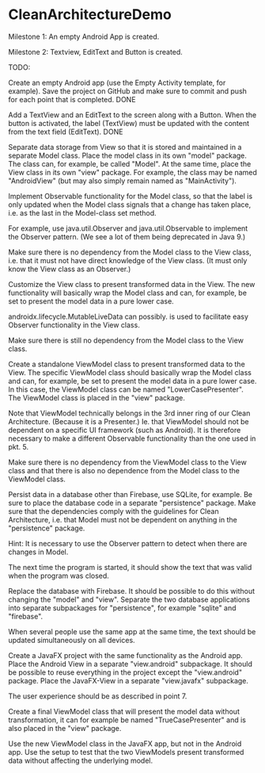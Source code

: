 # CleanArchitectureDemo

Milestone 1: An empty Android App is created. 

Milestone 2: Textview, EditText and Button is created.




TODO:

Create an empty Android app (use the Empty Activity template, for example).
Save the project on GitHub and make sure to commit and push for each point that is completed.   DONE

Add a TextView and an EditText to the screen along with a Button.
When the button is activated, the label (TextView) must be updated with the content from the text field (EditText).    DONE

Separate data storage from View so that it is stored and maintained in a separate Model class.
Place the model class in its own "model" package. The class can, for example, be called "Model".
At the same time, place the View class in its own "view" package. For example, the class may be named "AndroidView" (but may also simply remain named as "MainActivity").

Implement Observable functionality for the Model class,
so that the label is only updated when the Model class signals that a change has taken place,
i.e. as the last in the Model-class set method.

For example, use java.util.Observer and java.util.Observable to implement the Observer pattern.
(We see a lot of them being deprecated in Java 9.)

Make sure there is no dependency from the Model class to the View class,
i.e. that it must not have direct knowledge of the View class.
(It must only know the View class as an Observer.)

Customize the View class to present transformed data in the View.
The new functionality will basically wrap the Model class
and can, for example, be set to present the model data in a pure lower case.

androidx.lifecycle.MutableLiveData can possibly. is used
to facilitate easy Observer functionality in the View class.

Make sure there is still no dependency from the Model class to the View class.

Create a standalone ViewModel class to present transformed data to the View.
The specific ViewModel class should basically wrap the Model class
and can, for example, be set to present the model data in a pure lower case.
In this case, the ViewModel class can be named "LowerCasePresenter".
The ViewModel class is placed in the "view" package.

Note that ViewModel technically belongs in the 3rd inner ring of our Clean Architecture.
(Because it is a Presenter.)
Ie. that ViewModel should not be dependent on a specific UI framework (such as Android).
It is therefore necessary to make a different Observable functionality than the one used in pkt. 5.

Make sure there is no dependency from the ViewModel class to the View class
and that there is also no dependence from the Model class to the ViewModel class.

Persist data in a database other than Firebase,
use SQLite, for example.
Be sure to place the database code in a separate "persistence" package.
Make sure that the dependencies comply with the guidelines for Clean Architecture,
i.e. that Model must not be dependent on anything in the "persistence" package.

Hint: It is necessary to use the Observer pattern
to detect when there are changes in Model.

The next time the program is started, it should show the text that was valid when the program was closed.

Replace the database with Firebase.
It should be possible to do this without changing the "model" and "view".
Separate the two database applications into separate subpackages for "persistence",
for example "sqlite" and "firebase".

When several people use the same app at the same time, the text should be updated simultaneously on all devices.

Create a JavaFX project with the same functionality as the Android app.
Place the Android View in a separate "view.android" subpackage.
It should be possible to reuse everything in the project except the "view.android" package.
Place the JavaFX-View in a separate "view.javafx" subpackage.

The user experience should be as described in point 7.

Create a final ViewModel class that will present the model data without transformation,
it can for example be named "TrueCasePresenter"
and is also placed in the "view" package.

Use the new ViewModel class in the JavaFX app, but not in the Android app.
Use the setup to test that the two ViewModels present transformed data
without affecting the underlying model.



